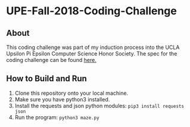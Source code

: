 # UPE-Fall-2018-Coding-Challenge

## About

This coding challenge was part of my induction process into the UCLA Upsilon Pi Epsilon Computer Science Honor Society.
The spec for the coding challenge can be found [here.](https://gist.github.com/austinguo550/381d5e30d825b90900ef60fa39a806f4)

## How to Build and Run

1. Clone this repository onto your local machine.
2. Make sure you have python3 installed.
3. Install the requests and json python modules: `pip3 install requests json`
4. Run the program: `python3 maze.py`
